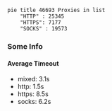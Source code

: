 
```mermaid
pie title 46693 Proxies in list
    "HTTP" : 25345
    "HTTPS": 7177
    "SOCKS" : 19573
```

### Some Info
#### Average Timeout

- mixed: 3.1s
- http: 1.5s
- https: 8.5s
- socks: 6.2s